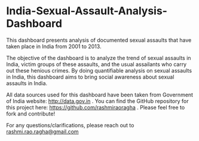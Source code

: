 # India-Sexual-Assault-Analysis-Dashboard

This dashboard presents analysis of documented sexual assaults that have taken place in India from 2001 to 2013.

The objective of the dashboard is to analyze the trend of sexual assaults in India, victim groups of these assaults, and the usual assailants who carry out these henious crimes. By doing quantifiable analysis on sexual assaults in India, this dashboard aims to bring social awareness about sexual assaults in India.

All data sources used for this dashboard have been taken from Government of India website: http://data.gov.in . You can find the GitHub repository for this project here: https://github.com/rashmiraoragha . Please feel free to fork and contribute!

For any questions/clarifications, please reach out to rashmi.rao.ragha@gmail.com
